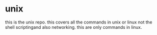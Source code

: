 # unix
this is the unix repo.
this covers all the commands in unix or linux not the shell scriptingand also networking.
this are only commands in linux.
